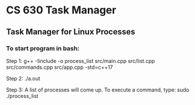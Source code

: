# CS 630 Task Manager

## Task Manager for Linux Processes

### To start program in bash:

Step 1:
g++ -Iinclude -o process_list src/main.cpp src/list.cpp src/commands.cpp src/app.cpp -std=c++17

Step 2:
./a.out

Step 3:
A list of processes will come up. To execute a command, type: sudo ./process_list